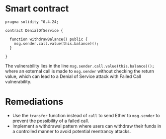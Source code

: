 # Smart contract

```solidity
pragma solidity ^0.4.24;

contract DenialOfService {

  function withdrawBalance() public {
    msg.sender.call.value(this.balance)();
  }

}
```

The vulnerability lies in the line `msg.sender.call.value(this.balance)();` where an external call is made to `msg.sender` without checking the return value, which can lead to a Denial of Service attack with Failed Call vulnerability.

# Remediations

- Use the `transfer` function instead of `call` to send Ether to `msg.sender` to prevent the possibility of a failed call.
- Implement a withdrawal pattern where users can withdraw their funds in a controlled manner to avoid potential reentrancy attacks.